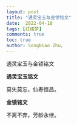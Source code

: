 ```yaml
---
layout: post
title: "通灵宝玉与金锁铭文"
date:  2022-04-18
tags: [红楼梦]
comments: true
toc: true
author: Songbiao Zhu。
---
```


通灵宝玉与金锁铭文



<!-- more -->



**通灵宝玉铭文**

莫失莫忘，仙寿恒昌。

**金锁铭文**

不离不弃，芳龄永继。